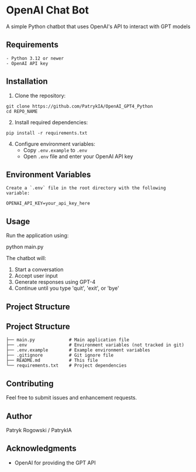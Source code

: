 # OpenAI Chat Bot

A simple Python chatbot that uses OpenAI's API to interact with GPT models

## Requirements
```
- Python 3.12 or newer
- OpenAI API key
```
## Installation

1. Clone the repository:
```
git clone https://github.com/PatrykIA/OpenAI_GPT4_Python
cd REPO_NAME
```
2. Install required dependencies:
```
pip install -r requirements.txt
```
4. Configure environment variables:
   - Copy `.env.example` to `.env`
   - Open `.env` file and enter your OpenAI API key

## Environment Variables
```
Create a `.env` file in the root directory with the following variable:

OPENAI_API_KEY=your_api_key_here
```
## Usage

Run the application using:

python main.py

The chatbot will:
1. Start a conversation
2. Accept user input
3. Generate responses using GPT-4
4. Continue until you type 'quit', 'exit', or 'bye'

## Project Structure

## Project Structure

```
├── main.py             # Main application file
├── .env                # Environment variables (not tracked in git)
├── .env.example        # Example environment variables 
├── .gitignore          # Git ignore file
├── README.md           # This file
└── requirements.txt    # Project dependencies
```

## Contributing

Feel free to submit issues and enhancement requests.

## Author

Patryk Rogowski / PatrykIA

## Acknowledgments

- OpenAI for providing the GPT API
